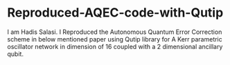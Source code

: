 # Reproduced-AQEC-code-with-Qutip
I am Hadis Salasi. I Reproduced the Autonomous Quantum Error Correction scheme in below mentioned paper using Qutip library for A Kerr parametric oscillator network in dimension of 16 coupled with a 2 dimensional ancillary qubit.
